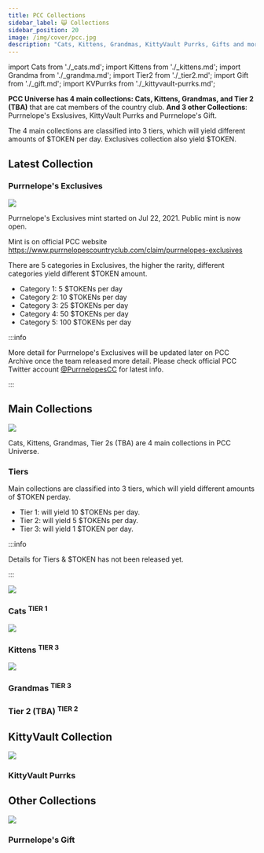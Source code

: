 ```yaml
---
title: PCC Collections
sidebar_label: 😺 Collections
sidebar_position: 20
image: /img/cover/pcc.jpg
description: "Cats, Kittens, Grandmas, KittyVault Purrks, Gifts and more collections to be announced."
---
```


import Cats from './\_cats.md';
import Kittens from './\_kittens.md';
import Grandma from './\_grandma.md';
import Tier2 from './\_tier2.md';
import Gift from './\_gift.md';
import KVPurrks from './\_kittyvault-purrks.md';

**PCC Universe has 4 main collections: Cats, Kittens, Grandmas, and Tier 2 (TBA)** that are cat members of the country club. **And 3 other Collections**: Purrnelope's Exslusives, KittyVault Purrks and Purrnelope's Gift.

The 4 main collections are classified into 3 tiers, which will yield different amounts of $TOKEN per day. Exclusives collection also yield $TOKEN.

## Latest Collection

### Purrnelope's Exclusives

![](./assets/pcc-exclusives.jpg)

Purrnelope's Exclusives mint started on Jul 22, 2021. Public mint is now open.

Mint is on official PCC website https://www.purrnelopescountryclub.com/claim/purrnelopes-exclusives

There are 5 categories in Exclusives, the higher the rarity, different categories yield different $TOKEN amount.

- Category 1: 5 $TOKENs per day
- Category 2: 10 $TOKENs per day
- Category 3: 25 $TOKENs per day
- Category 4: 50 $TOKENs per day
- Category 5: 100 $TOKENs per day

:::info

More detail for Purrnelope's Exclusives will be updated later on PCC Archive once the team released more detail. Please check official PCC Twitter account [@PurrnelopesCC](https://twitter.com/PurrnelopesCC) for latest info.

:::

## Main Collections

![](./assets/collections.jpg)

Cats, Kittens, Grandmas, Tier 2s (TBA) are 4 main collections in PCC Universe.

### Tiers

Main collections are classified into 3 tiers, which will yield different amounts of $TOKEN perday.

- Tier 1: will yield 10 $TOKENs per day.
- Tier 2: will yield 5 $TOKENs per day.
- Tier 3: will yield 1 $TOKEN per day.

:::info

Details for Tiers & $TOKEN has not been released yet.

:::

<span className="wikiPostListImgR">

[![](../collections/cats/assets/cats-s.jpg)](../collections/cats/index.md)

</span>

### Cats <sup>TIER 1</sup>

<Cats />

<span className="wikiPostListImgR">

[![](../collections/kittens/assets/kittens-s.jpg)](../collections/kittens/index.md)

</span>

### Kittens <sup>TIER 3</sup>

<Kittens />

<span className="wikiPostListImgR">

[![](../collections/grandmas/assets/grandmas-s.jpg)](../collections/grandmas/index.md)

</span>

### Grandmas <sup>TIER 3</sup>

<Grandma />

### Tier 2 (TBA) <sup>TIER 2</sup>

<Tier2 />

## KittyVault Collection

<span className="wikiPostListImgR">

[![](../collections/kittyvault-purrks/assets/purrks-s.jpg)](../collections/kittyvault-purrks/index.md)

</span>

### KittyVault Purrks

<KVPurrks />

## Other Collections

<span className="wikiPostListImgR">

[![](../collections/gift/assets/gift-s.jpg)](../collections/gift/index.md)

</span>

### Purrnelope's Gift

<Gift />
